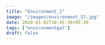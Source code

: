 ```yaml
---
title: "Environment_1"
image: "/images/environment_57.jpg"
date: 2020-01-02T10:45:38+05:30
tags: ["environmentgal"]
draft: false
---
```


